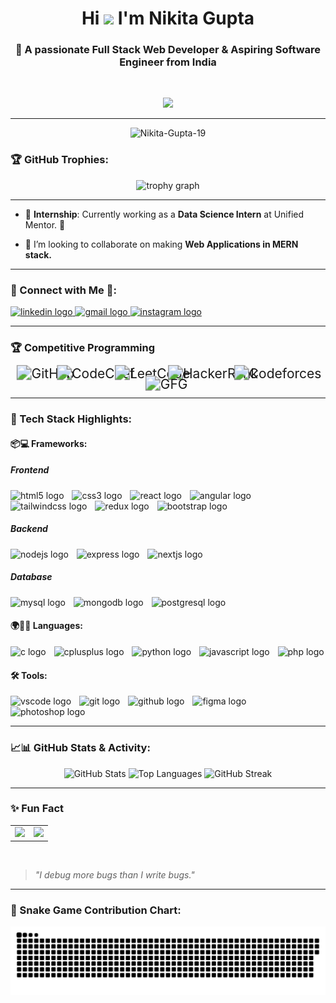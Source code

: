 <!-- Profile README -->
<h1 align="center">Hi <img src="https://media.giphy.com/media/hvRJCLFzcasrR4ia7z/giphy.gif" width="40"/> I'm Nikita Gupta</h1>
<h3 align="center">🚀 A passionate Full Stack Web Developer & Aspiring Software Engineer from India</h3>
<br>
<p align="center">
  <img src="https://readme-typing-svg.herokuapp.com?font=Fira+Code&size=28&pause=1000&color=0FB7FF&center=true&vCenter=true&width=1050&lines=🚀+Welcome+to+My+Dev+Universe+🚀;B.Tech+CSE+Student;DSA+Enthusiast+%7C+Full+Stack+Developer+%7C+Lifelong+Learner" />
</p>

---

<p align="center"> <img src="https://komarev.com/ghpvc/?username=Nikita-Gupta-19&label=Profile%20views&color=0e75b6&style=flat" alt="Nikita-Gupta-19" /> </p>

### 🏆 GitHub Trophies:
<p align="center">
    <img src="https://github-profile-trophy.vercel.app?username=Nikita-Gupta-19&theme=tokyonight&column=-1&row=1&margin-w=8&margin-h=8&no-bg=false&no-frame=false&order=4" height="150" alt="trophy graph"  />
</p>

---

- 🎯 **Internship**: Currently working as a **Data Science Intern** at Unified Mentor. 🚀

- 🤝 I’m looking to collaborate on making **Web Applications in MERN stack.**

--- 

### 📩 Connect with Me 🤝:
<div align="left">
  <a href="https://www.linkedin.com/in/nikita-gupta-790a54284/" target="_blank">
    <img src="https://raw.githubusercontent.com/maurodesouza/profile-readme-generator/master/src/assets/icons/social/linkedin/default.svg" width="62" height="50" alt="linkedin logo"  />
  </a>
  <a href="mailto:nikitagpt06@gmail.com" target="_blank">
    <img src="https://raw.githubusercontent.com/maurodesouza/profile-readme-generator/master/src/assets/icons/social/gmail/default.svg" width="62" height="50" alt="gmail logo"  />
  </a>
  <a href="https://www.instagram.com/nikita.gupta06/" target="_blank">
    <img src="https://raw.githubusercontent.com/maurodesouza/profile-readme-generator/master/src/assets/icons/social/instagram/default.svg" width="62" height="50" alt="instagram logo"  />
  </a>
</div>

---

### 🏆 Competitive Programming

<p align="center">
  <a href="https://github.com/nikita-gupta-19">
    <span style="display:inline-block; transform:scale(1.5); margin-right:5px;">
      <img src="https://img.shields.io/badge/GitHub-100000?style=flat-square&logo=github&logoColor=white" alt="GitHub"/>
    </span>
  </a>
  <a href="https://www.codechef.com/users/gaze_scene_26">
    <span style="display:inline-block; transform:scale(1.5); margin-right:5px;">
      <img src="https://img.shields.io/badge/CodeChef-5B4638?style=flat-square&logo=codechef&logoColor=white" alt="CodeChef"/>
    </span>
  </a>
  <a href="https://leetcode.com/nikita_gupta_19">
    <span style="display:inline-block; transform:scale(1.5); margin-right:5px;">
      <img src="https://img.shields.io/badge/LeetCode-FFA116?style=flat-square&logo=leetcode&logoColor=black" alt="LeetCode"/>
    </span>
  </a>
  <a href="https://www.hackerrank.com/@nikitagpt06">
    <span style="display:inline-block; transform:scale(1.5); margin-right:5px;">
      <img src="https://img.shields.io/badge/HackerRank-2EC866?style=flat-square&logo=hackerrank&logoColor=white" alt="HackerRank"/>
    </span>
  </a>
  <a href="https://codeforces.com/profile/nikitagpt06">
    <span style="display:inline-block; transform:scale(1.5); margin-right:5px;">
      <img src="https://img.shields.io/badge/Codeforces-1F8ACB?style=flat-square&logo=codeforces&logoColor=white" alt="Codeforces"/>
    </span>
  </a>
  <a href="https://auth.geeksforgeeks.org/user/nikitazu5k">
    <span style="display:inline-block; transform:scale(1.5); margin-right:5px;">
      <img src="https://img.shields.io/badge/GFG-14A800?style=flat-square&logo=geeksforgeeks&logoColor=white" alt="GFG"/>
    </span>
  </a>
</p>


---

### 🧠 Tech Stack Highlights:

#### 📦💻 Frameworks:
<!-- FRONTEND STACK -->
<h5>Frontend</h5>
<div align="left">
  <img src="https://skillicons.dev/icons?i=html" height="55" alt="html5 logo" title="HTML" />
  <img width="5" />
  <img src="https://skillicons.dev/icons?i=css" height="55" alt="css3 logo" title="CSS" />
  <img width="5" />
  <img src="https://skillicons.dev/icons?i=react" height="55" alt="react logo" title="React.js" />
  <img width="5" />
  <img src="https://skillicons.dev/icons?i=angular" height="55" alt="angular logo" title="Angular" />
  <img width="5" />
  <img src="https://skillicons.dev/icons?i=tailwind" height="55" alt="tailwindcss logo" title="Tailwind CSS" />
  <img width="5" />
  <img src="https://skillicons.dev/icons?i=redux" height="55" alt="redux logo" title="Redux" />
  <img width="5" />
  <img src="https://skillicons.dev/icons?i=bootstrap" height="55" alt="bootstrap logo" title="Bootstrap" />
</div>

<!-- BACKEND STACK -->
<h5>Backend</h5>
<div align="left">
  <img src="https://skillicons.dev/icons?i=nodejs" height="55" alt="nodejs logo" title="Node.js" />
  <img width="5" />
  <img src="https://skillicons.dev/icons?i=express" height="55" alt="express logo" title="Express.js" />
  <img width="5" />
  <img src="https://skillicons.dev/icons?i=nextjs" height="55" alt="nextjs logo" title="Next.js" />
</div>

<!-- DATABASE STACK -->
<h5>Database</h5>
<div align="left">
  <img src="https://skillicons.dev/icons?i=mysql" height="55" alt="mysql logo" title="MySQL" />
  <img width="5" />
  <img src="https://skillicons.dev/icons?i=mongodb" height="55" alt="mongodb logo" title="MongoDB" /> 
  <img width="5" />
  <img src="https://skillicons.dev/icons?i=postgres" height="55" alt="postgresql logo" title="PostgreSQL" />
</div>

#### 🌍👨‍💻 Languages:
<div align="left">
  <img src="https://skillicons.dev/icons?i=c" height="55" alt="c logo" title="C" />
  <img width="5" />
  <img src="https://skillicons.dev/icons?i=cpp" height="55" alt="cplusplus logo" title="C++" />
  <img width="5" />
  <img src="https://skillicons.dev/icons?i=py" height="55" alt="python logo" title="Python" />
  <img width="5" />
  <img src="https://skillicons.dev/icons?i=js" height="55" alt="javascript logo" title="JavaScript" />
  <img width="5" />
  <img src="https://skillicons.dev/icons?i=php" height="55" alt="php logo" title="PHP" />
</div>

#### 🛠️ Tools:
<div align="left">
  <img src="https://skillicons.dev/icons?i=vscode" height="55" alt="vscode logo" title="VS Code" />
  <img width="5" />
  <img src="https://skillicons.dev/icons?i=git" height="55" alt="git logo" title="Git" />
  <img width="5" />
  <img src="https://skillicons.dev/icons?i=github" height="55" alt="github logo" title="GitHub" />
  <img width="5" />
  <img src="https://skillicons.dev/icons?i=figma" height="55" alt="figma logo" title="Figma" />
  <img width="5" />
  <img src="https://skillicons.dev/icons?i=ps" height="55" alt="photoshop logo" title="Adobe Photoshop" />
</div>

---
### 📈📊 GitHub Stats & Activity:
<div align="center">
  <img src="https://github-readme-stats.vercel.app/api?username=nikita-gupta-19&hide_title=false&hide_rank=false&show_icons=true&include_all_commits=true&count_private=true&disable_animations=false&theme=radical&locale=en&hide_border=false" height="160" alt="GitHub Stats" />
  <img src="https://github-readme-stats.vercel.app/api/top-langs?username=nikita-gupta-19&locale=en&hide_title=false&layout=compact&card_width=320&langs_count=5&theme=radical&hide_border=false" height="160" alt="Top Languages" />
  <img src="https://streak-stats.demolab.com?user=nikita-gupta-19&locale=en&mode=daily&theme=radical&hide_border=false&border_radius=5" height="160" alt="GitHub Streak" />
</div>

---


### ✨ Fun Fact
<table align="center">
  <tr>
    <td>
      <img src="https://media.giphy.com/media/v1.Y2lkPTc5MGI3NjExNjdhc3l6amN6a2tjYTF6aHFvdXh6Y2NwcGNnaDhlM3RkZTZkZ2F1MyZlcD12MV9naWZzX3NlYXJjaCZjdD1n/Ll22OhMLAlVDb8UQWe/giphy.gif" width="300" />
    </td>
    <td>
      <img src="https://media.giphy.com/media/ZVik7pBtu9dNS/giphy.gif" width="300" />
    </td>
  </tr>
</table>

<br>

> *"I debug more bugs than I write bugs."*
---

### 🐍 Snake Game Contribution Chart:
![snake gif](https://github.com/Nikita-Gupta-19/Nikita-Gupta-19/blob/output/github-snake-dark.svg)


